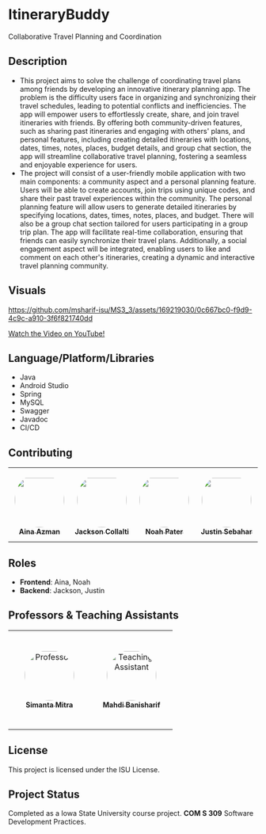 # ItineraryBuddy
Collaborative Travel Planning and Coordination

## Description
- This project aims to solve the challenge of coordinating travel plans among friends by developing an innovative itinerary planning app. The problem is the difficulty users face in organizing and synchronizing their travel schedules, leading to potential conflicts and inefficiencies. The app will empower users to effortlessly create, share, and join travel itineraries with friends. By offering both community-driven features, such as sharing past itineraries and engaging with others' plans, and personal features, including creating detailed itineraries with locations, dates, times, notes, places, budget details, and group chat section, the app will streamline collaborative travel planning, fostering a seamless and enjoyable experience for users.
- The project will consist of a user-friendly mobile application with two main components: a community aspect and a personal planning feature. Users will be able to create accounts, join trips using unique codes, and share their past travel experiences within the community. The personal planning feature will allow users to generate detailed itineraries by specifying locations, dates, times, notes, places, and budget. There will also be a group chat section tailored for users participating in a group trip plan. The app will facilitate real-time collaboration, ensuring that friends can easily synchronize their travel plans. Additionally, a social engagement aspect will be integrated, enabling users to like and comment on each other's itineraries, creating a dynamic and interactive travel planning community.

## Visuals 


https://github.com/msharif-isu/MS3_3/assets/169219030/0c667bc0-f9d9-4c9c-a910-3f6f821740dd


<a href="https://www.youtube.com/watch?v=2b4n78Wf8vg&list=PL6BdlkdKLEB9h28E61p7hHIJW62bzfRjM&index=10" target="_blank">Watch the Video on YouTube!</a>


## Language/Platform/Libraries
- Java
- Android Studio
- Spring
- MySQL
- Swagger
- Javadoc
- CI/CD

## Contributing

<table>
<tr>
    <td align="center" style="word-wrap: break-word; width: 150px; height: 150px">
        <a href="#">
          <img src="https://github.com/msharif-isu/MS3_3/assets/169219030/06a22f3a-ec9c-49b7-aec8-147d7f8c3dcc" width="100" style="border-radius:50%; align-items:center; justify-content:center; overflow:hidden; padding-top:10px" alt=""/>
          <br />
          <sub style="font-size:14px"><b>Aina Azman</b></sub>
        </a>
    </td>
    <td align="center" style="word-wrap: break-word; width: 150px; height: 150px">
        <a href="https://github.com/Co11o">
          <img src="https://github.com/msharif-isu/MS3_3/assets/169219030/0bff7253-bb4b-4821-adc9-13d1059826b2" width="100" style="border-radius:50%; align-items:center; justify-content:center; overflow:hidden; padding-top:10px" alt=""/>
          <br />
          <sub style="font-size:14px"><b>Jackson Collalti</b></sub>
        </a>
    </td>
    <td align="center" style="word-wrap: break-word; width: 150px; height: 150px">
        <a href="#">
          <img src="https://github.com/msharif-isu/MS3_3/assets/169219030/27c5494a-3f92-4baf-96cb-d33fa58610bd" width="100" style="border-radius:50%; align-items:center; justify-content:center; overflow:hidden; padding-top:10px" alt=""/>
          <br />
          <sub style="font-size:14px"><b>Noah Pater</b></sub>
        </a>
    </td>
    <td align="center" style="word-wrap: break-word; width: 150px; height: 150px">
        <a href="https://github.com/JSeb14">
          <img src="https://github.com/msharif-isu/MS3_3/assets/169219030/36457207-cfd2-4fc1-a9d4-aa84e3d975b4" width="100" style="border-radius:50%; align-items:center; justify-content:center; overflow:hidden; padding-top:10px" alt=""/>
          <sub style="font-size:14px"><b>Justin Sebahar</b></sub>
        </a>
    </td>
</tr>
</table>

## Roles
- **Frontend**: Aina, Noah
- **Backend**: Jackson, Justin
  
## Professors & Teaching Assistants

<table>
<tr>
    <td align="center" style="word-wrap: break-word; width: 150px; height: 200px">
        <a href="https://www.cs.iastate.edu/smitra">
          <img src="https://www.cs.iastate.edu/files/styles/people_thumb/public/people/profilepictures/dsc_0069.jpg" width="100" height="100" style="border-radius:50%; align-items:center; justify-content:center; overflow:hidden; padding-top:2px" alt="Professor"/>
          <br />
          <sub style="font-size:14px"><b>Simanta Mitra</b></sub>
        </a>
    </td>
    <td align="center" style="word-wrap: break-word; width: 150px; height: 200px">
        <a href="https://github.com/banisharifm">
          <img src="https://avatars.githubusercontent.com/u/41099498?v=4" width="100" height="100" style="border-radius:50%; align-items:center; justify-content:center; overflow:hidden; padding-top:2px" alt="Teaching Assistant"/>
          <br />
          <sub style="font-size:14px"><b>Mahdi Banisharif</b></sub>
        </a>
    </td>
</tr>
</table>


## License
This project is licensed under the ISU License.

## Project Status
Completed as a Iowa State University course project. **COM S 309** Software Development Practices.
